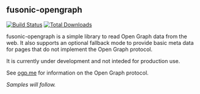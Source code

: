 fusonic-opengraph
-----------------

[![Build Status](https://travis-ci.org/fusonic/fusonic-opengraph.png)](https://travis-ci.org/fusonic/fusonic-opengraph)
[![Total Downloads](https://poser.pugx.org/fusonic/opengraph/downloads.png)](https://packagist.org/packages/fusonic/opengraph)

fusonic-opengraph is a simple library to read Open Graph data from the web. It also supports an optional fallback mode to provide basic meta data for pages that do not implement the Open Graph protocol.

It is currently under development and not inteded for production use.


See [ogp.me](http://ogp.me) for information on the Open Graph protocol.

_Samples will follow._
